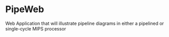 # PipeWeb
Web Application that will illustrate pipeline diagrams in either a pipelined or single-cycle MIPS processor
